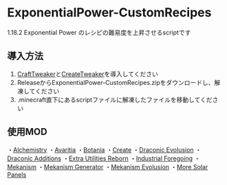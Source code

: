 # ExponentialPower-CustomRecipes
1.18.2 Exponential Power のレシピの難易度を上昇させるscriptです
## 導入方法
1. [CraftTweaker](https://www.curseforge.com/minecraft/mc-mods/crafttweaker)と[CreateTweaker](https://www.curseforge.com/minecraft/mc-mods/createtweaker)を導入してください
2. ReleaseからExponentialPower-CustomRecipes.zipをダウンロードし、解凍してください
3. .minecraft直下にあるscriptファイルに解凍したファイルを移動してください
## 使用MOD
・[Alchemistry](https://www.curseforge.com/minecraft/mc-mods/alchemistry)
・[Avaritia](https://www.curseforge.com/minecraft/mc-mods/avaritia-1-10)
・[Botania](https://www.curseforge.com/minecraft/mc-mods/botania)
・[Create](https://www.curseforge.com/minecraft/mc-mods/create)
・[Draconic Evolusion](https://www.curseforge.com/minecraft/mc-mods/draconic-evolution)
・[Draconic Additions](https://www.curseforge.com/minecraft/mc-mods/draconicadditions)
・[Extra Utilities Reborn](https://www.curseforge.com/minecraft/mc-mods/extra-utilities-reborn)
・[Industrial Foregoing](https://www.curseforge.com/minecraft/mc-mods/industrial-foregoing)
・[Mekanism](https://www.curseforge.com/minecraft/mc-mods/mekanism)
・[Mekanism Generator](https://www.curseforge.com/minecraft/mc-mods/mekanism-generators)
・[Mekanism Evolusion](https://www.curseforge.com/minecraft/mc-mods/mekanism-evolution)
・[More Solar Panels](https://www.curseforge.com/minecraft/mc-mods/mekanism-moresolarpanels)
